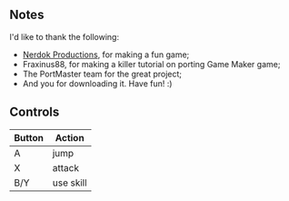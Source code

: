 ## Notes

I'd like to thank the following:
- [Nerdok Productions](https://store.steampowered.com/app/311480/Vertical_Drop_Heroes_HD/), for making a fun game;
- Fraxinus88, for making a killer tutorial on porting Game Maker game;
- The PortMaster team for the great project;
- And you for downloading it. Have fun! :)

## Controls

| Button | Action |
|--|--| 
|A|jump|
|X|attack|
|B/Y|use skill|

